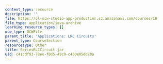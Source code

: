 ```yaml
---
content_type: resource
description: ''
file: https://ol-ocw-studio-app-production.s3.amazonaws.com/courses/18-03sc-differential-equations-fall-2011/c41cdf9378eef0d549c9c430e05dd70a_SeriesRLCCircuit.jar
file_type: application/java-archive
learning_resource_types: []
ocw_type: OCWFile
parent_title: 'Applications: LRC Circuits'
parent_type: CourseSection
resourcetype: Other
title: SeriesRLCCircuit.jar
uid: c41cdf93-78ee-f0d5-49c9-c430e05dd70a
---
```

